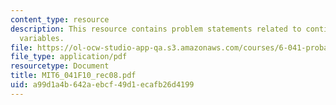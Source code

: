 ```yaml
---
content_type: resource
description: This resource contains problem statements related to continuous random
  variables.
file: https://ol-ocw-studio-app-qa.s3.amazonaws.com/courses/6-041-probabilistic-systems-analysis-and-applied-probability-fall-2010/a99d1a4b642aebcf49d1ecafb26d4199_MIT6_041F10_rec08.pdf
file_type: application/pdf
resourcetype: Document
title: MIT6_041F10_rec08.pdf
uid: a99d1a4b-642a-ebcf-49d1-ecafb26d4199
---
```

